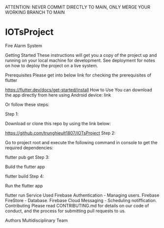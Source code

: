 ATTENTION: NEVER COMMIT DIRECTLY TO MAIN, ONLY MERGE YOUR WORKING BRANCH TO MAIN

# IOTsProject
Fire Alarm System


Getting Started
These instructions will get you a copy of the project up and running on your local machine for development. See deployment for notes on how to deploy the project on a live system.

Prerequisites
Please get into below link for checking the prerequisites of flutter

 https://flutter.dev/docs/get-started/install
How to Use
You can download the app directly from here using Android device: link

Or follow these steps:

Step 1:

Download or clone this repo by using the link below:

https://github.com/trunghieult1807/IOTsProject
Step 2:

Go to project root and execute the following command in console to get the required dependencies:

 flutter pub get 
Step 3:

Build the flutter app

 flutter build 
Step 4:

Run the flutter app

 flutter run 
Service Used
Firebase Authentication - Managing users.
Firebase FireStore - Database.
Firebase Cloud Messaging - Scheduling notiffication.
Contributing
Please read CONTRIBUTING.md for details on our code of conduct, and the process for submitting pull requests to us.

Authors
Multidisciplinary Team
